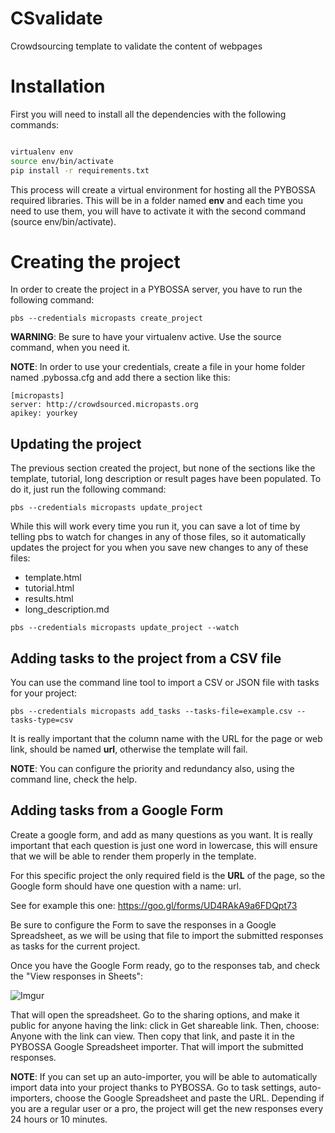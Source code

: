# CSvalidate
Crowdsourcing template to validate the content of webpages 

# Installation

First you will need to install all the dependencies with the following commands:

```bash

virtualenv env
source env/bin/activate
pip install -r requirements.txt
```

This process will create a virtual environment for hosting all the PYBOSSA required libraries. This will be in a folder named **env** and each time you need to use them, you will have to activate it with the second command (source env/bin/activate).

# Creating the project

In order to create the project in a PYBOSSA server, you have to run the following command:

```
pbs --credentials micropasts create_project
```

**WARNING**: Be sure to have your virtualenv active. Use the source command, when you need it.


**NOTE**: In order to use your credentials, create a file in your home folder named .pybossa.cfg and add there a section like this:

```
[micropasts]
server: http://crowdsourced.micropasts.org
apikey: yourkey

```

## Updating the project

The previous section created the project, but none of the sections like the template, tutorial, long description or result pages have been populated. To do it, just run the following command:

```
pbs --credentials micropasts update_project
```

While this will work every time you run it, you can save a lot of time by telling pbs to watch for changes in any of those files, so it automatically updates the project for you when you save new changes to any of these files:

*  template.html
*  tutorial.html
*  results.html
*  long_description.md

```
pbs --credentials micropasts update_project --watch
```

## Adding tasks to the project from a CSV file

You can use the command line tool to import a CSV or JSON file with tasks for your project:

```
pbs --credentials micropasts add_tasks --tasks-file=example.csv --tasks-type=csv

```

It is really important that the column name with the URL for the page or web link, should be named **url**, otherwise the template will fail. 

**NOTE**: You can configure the priority and redundancy also, using the command line, check the help.

## Adding tasks from a Google Form

Create a google form, and add as many questions as you want. It is really important that each question is just one word in lowercase, this will ensure that we will be able to render them properly in the template.

For this specific project the only required field is the **URL** of the page, so the Google form should have one question with a name: url.

See for example this one: https://goo.gl/forms/UD4RAkA9a6FDQpt73


Be sure to configure the Form to save the responses in a Google Spreadsheet, as we will be using that file to import the submitted responses as tasks for the current project.

Once you have the Google Form ready, go to the responses tab, and check the "View responses in Sheets":

![Imgur](http://i.imgur.com/z71C3Aq.png)

That will open the spreadsheet. Go to the sharing options, and make it public for anyone having the link: click in Get shareable link. Then, choose: Anyone with the link can view.  Then copy that link, and paste it in the PYBOSSA Google Spreadsheet importer. That will import the submitted responses.

**NOTE**: If you can set up an auto-importer, you will be able to automatically import data into your project thanks to PYBOSSA. Go to task settings, auto-importers, choose the Google Spreadsheet and paste the URL. Depending if you are a regular user or a pro, the project will get the new responses every 24 hours or 10 minutes.


